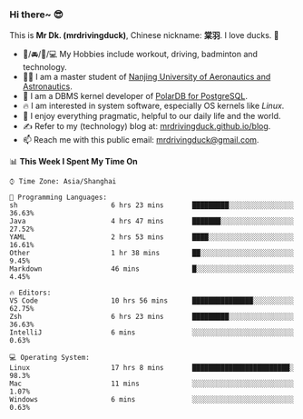### Hi there~ 😎

This is **Mr Dk. (mrdrivingduck)**, Chinese nickname: **棠羽**. I love ducks. 🦆

- 💪/🚘/🏸/💻 My Hobbies include workout, driving, badminton and technology.
- 👨‍🎓 I am a master student of [Nanjing University of Aeronautics and Astronautics](https://en.wikipedia.org/wiki/Nanjing_University_of_Aeronautics_and_Astronautics).
- 🍊 I am a DBMS kernel developer of [PolarDB for PostgreSQL](https://github.com/ApsaraDB/PolarDB-for-PostgreSQL).
- 🔥 I am interested in system software, especially OS kernels like *Linux*.
- 🔧 I enjoy everything pragmatic, helpful to our daily life and the world.
- ✍ Refer to my (technology) blog at: [mrdrivingduck.github.io/blog](https://www.mrdrivingduck.cn/blog/#/).
- 📫 Reach me with this public email: [mrdrivingduck@gmail.com](mailto:mrdrivingduck@gmail.com).

<!--START_SECTION:waka-->
📊 **This Week I Spent My Time On** 

```text
⌚︎ Time Zone: Asia/Shanghai

💬 Programming Languages: 
sh                       6 hrs 23 mins       █████████░░░░░░░░░░░░░░░░   36.63% 
Java                     4 hrs 47 mins       ███████░░░░░░░░░░░░░░░░░░   27.52% 
YAML                     2 hrs 53 mins       ████░░░░░░░░░░░░░░░░░░░░░   16.61% 
Other                    1 hr 38 mins        ██░░░░░░░░░░░░░░░░░░░░░░░   9.45% 
Markdown                 46 mins             █░░░░░░░░░░░░░░░░░░░░░░░░   4.45%

🔥 Editors: 
VS Code                  10 hrs 56 mins      ███████████████░░░░░░░░░░   62.75% 
Zsh                      6 hrs 23 mins       █████████░░░░░░░░░░░░░░░░   36.63% 
IntelliJ                 6 mins              ░░░░░░░░░░░░░░░░░░░░░░░░░   0.63%

💻 Operating System: 
Linux                    17 hrs 8 mins       ████████████████████████░   98.3% 
Mac                      11 mins             ░░░░░░░░░░░░░░░░░░░░░░░░░   1.07% 
Windows                  6 mins              ░░░░░░░░░░░░░░░░░░░░░░░░░   0.63%

```


<!--END_SECTION:waka-->

<!-- ![Mr Dk.'s GitHub Stats](https://github-readme-stats.vercel.app/api?username=mrdrivingduck&count_private&show_icons=true&theme=buefy) -->

<!-- ![Most Used Languages](https://github-readme-stats.vercel.app/api/top-langs/?username=mrdrivingduck&exclude_repo=mips32-CPU,snort-tcp-socket&theme=buefy&layout=compact&langs_count=10) -->


<!--
**mrdrivingduck/mrdrivingduck** is a ✨ _special_ ✨ repository because its `README.md` (this file) appears on your GitHub profile.

Here are some ideas to get you started:

- 🔭 I’m currently working on ...
- 🌱 I’m currently learning ...
- 👯 I’m looking to collaborate on ...
- 🤔 I’m looking for help with ...
- 💬 Ask me about ...
- 📫 How to reach me: ...
- 😄 Pronouns: ...
- ⚡ Fun fact: ...
-->
